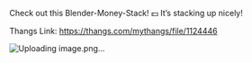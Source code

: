 Check out this Blender-Money-Stack! 💵 It’s stacking up nicely!

Thangs Link: https://thangs.com/mythangs/file/1124446

![Uploading image.png…]()
